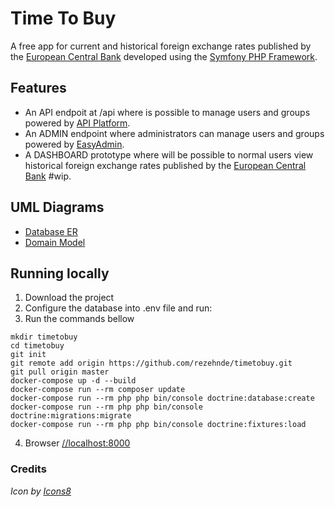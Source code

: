 # Time To Buy
A free app for current and historical foreign exchange rates published by the [European Central Bank](https://exchangeratesapi.io/) developed using the [Symfony PHP Framework](https://symfony.com/doc/current/index.html).

## Features
- An API endpoit at /api where is possible to manage users and groups powered by [API Platform](https://api-platform.com/).
- An ADMIN endpoint where administrators can manage users and groups powered by [EasyAdmin](https://symfony.com/doc/current/bundles/EasyAdminBundle/index.html).
- A DASHBOARD prototype where will be possible to normal users view historical foreign exchange rates published by the [European Central Bank](https://exchangeratesapi.io/) #wip.

## UML Diagrams
- [Database ER](https://app.lucidchart.com/invitations/accept/9553cefb-f077-47ca-ba30-e7e690ef0425)
- [Domain Model](https://app.lucidchart.com/invitations/accept/6f283daf-d6e9-41d7-9004-be91880f93e4)

## Running locally
1. Download the project
2. Configure the database into .env file and run:
3. Run the commands bellow
```
mkdir timetobuy
cd timetobuy
git init
git remote add origin https://github.com/rezehnde/timetobuy.git
git pull origin master
docker-compose up -d --build
docker-compose run --rm composer update
docker-compose run --rm php php bin/console doctrine:database:create
docker-compose run --rm php php bin/console doctrine:migrations:migrate
docker-compose run --rm php php bin/console doctrine:fixtures:load
```
4. Browser [//localhost:8000](//localhost:8000)

### Credits
_Icon by [Icons8](https://icons8.com)_
